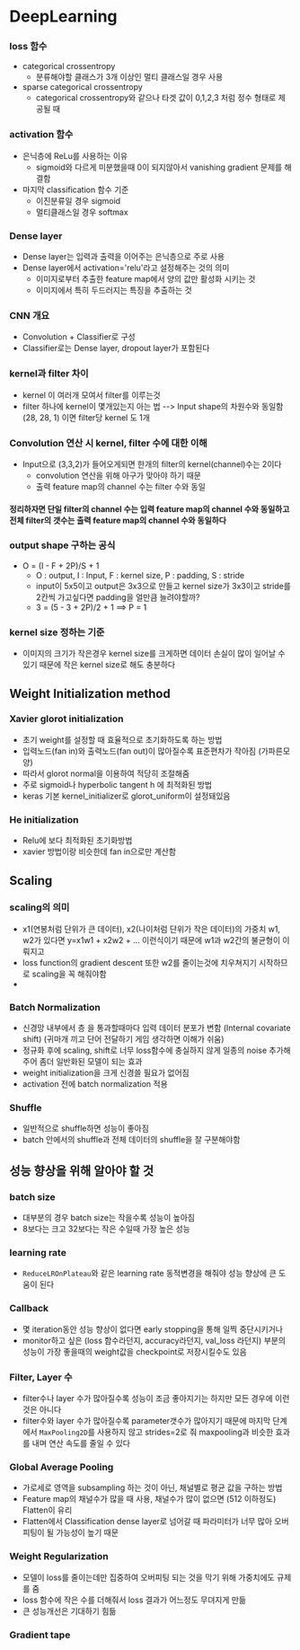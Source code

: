 # DeepLearning

### loss 함수
- categorical crossentropy
  - 분류해야할 클래스가 3개 이상인 멀티 클래스일 경우 사용
- sparse categorical crossentropy
  - categorical crossentropy와 같으나 타겟 값이 0,1,2,3 처럼 정수 형태로 제공될 때 

### activation 함수
- 은닉층에 ReLu를 사용하는 이유
  - sigmoid와 다르게 미분했을때 0이 되지않아서 vanishing gradient 문제를 해결함
- 마지막 classification 함수 기준
  - 이진분류일 경우 sigmoid
  - 멀티클래스일 경우 softmax

### Dense layer
- Dense layer는 입력과 출력을 이어주는 은닉층으로 주로 사용
- Dense layer에서 activation='relu'라고 설정해주는 것의 의미
  - 이미지로부터 추출한 feature map에서 양의 값만 활성화 시키는 것
  - 이미지에서 특히 두드러지는 특징을 추출하는 것 

### CNN 개요
- Convolution + Classifier로 구성
- Classifier로는 Dense layer, dropout layer가 포함된다

### kernel과 filter 차이
- kernel 이 여러개 모여서 filter를 이루는것
- filter 하나에 kernel이 몇개있는지 아는 법 --> Input shape의 차원수와 동일함 (28, 28, 1) 이면 filter당 kernel 도 1개

### Convolution 연산 시 kernel, filter 수에 대한 이해
- Input으로 (3,3,2)가 들어오게되면 한개의 filter의 kernel(channel)수는 2이다
  - convolution 연산을 위해 아구가 맞아야 하기 때문
  - 출력 feature map의 channel 수는 filter 수와 동일
#### 정리하자면 단일 filter의 channel 수는 입력 feature map의 channel 수와 동일하고 전체 filter의 갯수는 출력 feature map의 channel 수와 동일하다

### output shape 구하는 공식
- O = (I - F + 2P)/S + 1
  - O : output, I : Input, F : kernel size, P : padding, S : stride
  - input이 5x5이고 output은 3x3으로 만들고 kernel size가 3x3이고 stride를 2칸씩 가고싶다면 padding을 얼만큼 늘려야할까?
  - 3 = (5 - 3 + 2P)/2 + 1 ==> P = 1

### kernel size 정하는 기준
- 이미지의 크기가 작은경우 kernel size를 크게하면 데이터 손실이 많이 일어날 수 있기 때문에 작은 kernel size로 해도 충분하다

## Weight Initialization method

### Xavier glorot initialization
- 초기 weight를 설정할 때 효율적으로 초기화하도록 하는 방법
- 입력노드(fan in)와 출력노드(fan out)이 많아질수록 표준편차가 작아짐 (가파른모양)
- 따라서 glorot normal을 이용하여 적당히 조절해줌
- 주로 sigmoid나 hyperbolic tangent h 에 최적화된 방법
- keras 기본 kernel_initializer로 glorot_uniform이 설정돼있음

### He initialization
- Relu에 보다 최적화된 초기화방법
- xavier 방법이랑 비슷한데 fan in으로만 계산함

## Scaling

### scaling의 의미
- x1(연봉처럼 단위가 큰 데이터), x2(나이처럼 단위가 작은 데이터)의 가중치 w1, w2가 있다면 y=x1w1 + x2w2 + ... 이런식이기 때문에 w1과 w2간의 불균형이 이뤄지고
- loss function의 gradient descent 또한 w2를 줄이는것에 치우쳐지기 시작하므로 scaling을 꼭 해줘야함
- 
### Batch Normalization
- 신경망 내부에서 층 을 통과할때마다 입력 데이터 분포가 변함 (Internal covariate shift) (귀마개 끼고 단어 전달하기 게임 생각하면 이해가 쉬움)
- 정규화 후에 scaling, shift로 너무 loss함수에 충실하지 않게 일종의 noise 추가해주어 좀더 일반화된 모델이 되는 효과
- weight initialization을 크게 신경쓸 필요가 없어짐
- activation 전에 batch normalization 적용

### Shuffle
- 일반적으로 shuffle하면 성능이 좋아짐
- batch 안에서의 shuffle과 전체 데이터의 shuffle을 잘 구분해야함 

## 성능 향상을 위해 알아야 할 것

### batch size
- 대부분의 경우 batch size는 작을수록 성능이 높아짐
- 8보다는 크고 32보다는 작은 수일때 가장 높은 성능

### learning rate
- ```ReduceLROnPlateau```와 같은 learning rate 동적변경을 해줘야 성능 향상에 큰 도움이 된다

### Callback
- 몇 iteration동안 성능 향상이 없다면 early stopping을 통해 일찍 중단시키거나 
- monitor하고 싶은 (loss 함수라던지, accuracy라던지, val_loss 라던지) 부분의 성능이 가장 좋을때의 weight값을 checkpoint로 저장시킬수도 있음

### Filter, Layer 수
- filter수나 layer 수가 많아질수록 성능이 조금 좋아지기는 하지만 모든 경우에 이런 것은 아니다
- filter수와 layer 수가 많아질수록 parameter갯수가 많아지기 때문에 마지막 단계에서 ```MaxPooling2D```를 사용하지 않고 strides=2로 줘 maxpooling과 비슷한 효과를 내며 연산 속도를 줄일 수 있다

### Global Average Pooling
- 가로세로 영역을 subsampling 하는 것이 아닌, 채널별로 평균 값을 구하는 방법
- Feature map의 채널수가 많을 때 사용, 채널수가 많이 없으면 (512 이하정도) Flatten이 유리
 - Flatten에서 Classification dense layer로 넘어갈 때 파라미터가 너무 많아 오버피팅이 될 가능성이 높기 때문

### Weight Regularization
- 모델이 loss를 줄이는데만 집중하여 오버피팅 되는 것을 막기 위해 가중치에도 규제를 줌
- loss 함수에 작은 수를 더해줘서 loss 결과가 어느정도 무뎌지게 만듦
- 큰 성능개선은 기대하기 힘듦

### Gradient tape
